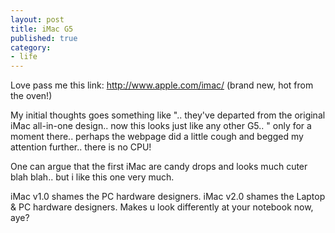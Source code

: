 ```yaml
---
layout: post
title: iMac G5
published: true
category:
- life
---
```

Love pass me this link: http://www.apple.com/imac/ (brand new, hot from the oven!)  
  
My initial thoughts goes something like ".. they've departed from the original iMac all-in-one design.. now this looks just like any other G5.. " only for a moment there.. perhaps the webpage did a little cough and begged my attention further.. there is no CPU!  
  
One can argue that the first iMac are candy drops and looks much cuter blah blah.. but i like this one very much.  
  
iMac v1.0 shames the PC hardware designers. iMac v2.0 shames the Laptop & PC hardware designers. Makes u look differently at your notebook now, aye?

